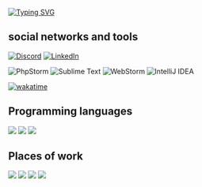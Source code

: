 [![Typing SVG](https://readme-typing-svg.herokuapp.com?font=Fira+Code&size=25&pause=1000&color=2610F7&center=%D0%9B%D0%9E%D0%96%D0%AC&vCenter=%D0%9B%D0%9E%D0%96%D0%AC&repeat=%D0%B8%D1%81%D1%82%D0%B8%D0%BD%D0%BD%D1%8B%D0%B9&random=%D0%9B%D0%9E%D0%96%D0%AC&width=435&lines=RWPE+-+Developer;SAVEME+-+Developer;FlorentineRP+-+Developer;WeaVerseStudio+-+Co-Owner)](https://git.io/typing-svg)

## social networks and tools

[![Discord](https://img.shields.io/badge/Discord-%235865F2.svg?style=for-the-badge&logo=discord&logoColor=white)](https://discord.gg/xzhUJ8wf9U)
[![LinkedIn](https://img.shields.io/badge/linkedin-%230077B5.svg?style=for-the-badge&logo=linkedin&logoColor=white)](https://www.linkedin.com/in/viacheslav-terziev-617482177/)

![PhpStorm](https://img.shields.io/badge/phpstorm-143?style=for-the-badge&logo=phpstorm&logoColor=black&color=black&labelColor=darkorchid)
![Sublime Text](https://img.shields.io/badge/sublime_text-%23575757.svg?style=for-the-badge&logo=sublime-text&logoColor=important)
![WebStorm](https://img.shields.io/badge/webstorm-143?style=for-the-badge&logo=webstorm&logoColor=white&color=black)
![IntelliJ IDEA](https://img.shields.io/badge/IntelliJIDEA-000000.svg?style=for-the-badge&logo=intellij-idea&logoColor=white)

[![wakatime](https://wakatime.com/badge/user/f26e1a8f-b4c4-4e37-8ec4-2462c24f2094.svg)](https://wakatime.com/@f26e1a8f-b4c4-4e37-8ec4-2462c24f2094)
## Programming languages

<img src="https://img.shields.io/static/v1?label=PHP&message=version 8.2&color=blue&style=for-the-badge&logo=php">
<img src="https://img.shields.io/static/v1?label=JavaScript&message=version ESNext&color=yellow&style=for-the-badge&logo=javascript">
<img src="https://img.shields.io/static/v1?label=Java&message=version 20&color=orange&style=for-the-badge&logo=java">

## Places of work

<img src="https://img.shields.io/static/v1?label=rwpe.ru&message=DEVELOPER&color=blueviolet">
<img src="https://img.shields.io/static/v1?label=saveme.pw&message=DEVELOPER&color=blueviolet">
<img src="https://img.shields.io/static/v1?label=summer-world.me&message=OWNER | DEVELOPER&color=blueviolet">
<img src="https://img.shields.io/static/v1?label=WeaveVerseStudio&message=CO-OWNER | DEVELOPER&color=blueviolet">
